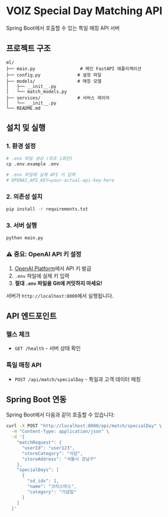 # VOIZ Special Day Matching API

Spring Boot에서 호출할 수 있는 특일 매칭 API 서버

## 프로젝트 구조

```
ml/
├── main.py                 # 메인 FastAPI 애플리케이션
├── config.py              # 설정 파일
├── models/                # 매칭 모델
│   ├── __init__.py
│   └── match_models.py
├── services/              # 서비스 레이어
│   └── __init__.py
└── README.md
```

## 설치 및 실행

### 1. 환경 설정

```bash
# .env 파일 생성 (최초 1회만)
cp .env.example .env

# .env 파일에 실제 API 키 입력
# OPENAI_API_KEY=your-actual-api-key-here
```

### 2. 의존성 설치

```bash
pip install -r requirements.txt
```

### 3. 서버 실행

```bash
python main.py
```

### ⚠️ 중요: OpenAI API 키 설정

1. [OpenAI Platform](https://platform.openai.com)에서 API 키 발급
2. `.env` 파일에 실제 키 입력
3. **절대 `.env` 파일을 Git에 커밋하지 마세요!**

서버가 `http://localhost:8000`에서 실행됩니다.

## API 엔드포인트

### 헬스 체크

-   `GET /health` - 서버 상태 확인

### 특일 매칭 API

-   `POST /api/match/specialDay` - 특일과 고객 데이터 매칭

## Spring Boot 연동

Spring Boot에서 다음과 같이 호출할 수 있습니다:

```bash
curl -X POST "http://localhost:8000/api/match/specialDay" \
  -H "Content-Type: application/json" \
  -d '{
    "matchRequest": {
      "userId": "user123",
      "storeCategory": "식당",
      "storeAddress": "서울시 강남구"
    },
    "specialDays": [
      {
        "sd_idx": 1,
        "name": "크리스마스",
        "category": "기념일"
      }
    ]
  }'
```

